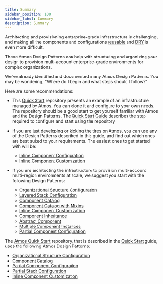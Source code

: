 ```yaml
---
title: Summary
sidebar_position: 100
sidebar_label: Summary
description: Summary
---
```


Architecting and provisioning enterprise-grade infrastructure is challenging, and making all the components and
configurations [reusable](https://en.wikipedia.org/wiki/Reusability) and [DRY](https://en.wikipedia.org/wiki/Don%27t_repeat_yourself) is even more
difficult.

These Atmos Design Patterns can help with structuring and organizing your design to provision multi-account enterprise-grade environments for complex
organizations.

We've already identified and documented many Atmos Design Patterns.
You may be wondering, "Where do I begin and what steps should I follow?"

Here are some recommendations:

- This [Quick Start](https://github.com/cloudposse/atmos/tree/master/examples/quick-start) repository presents an example of an infrastructure managed
  by Atmos. You can clone it and configure to your own needs. The repository should be a good start to get yourself familiar with Atmos and the
  Design Patterns. The [Quick Start Guide](/category/quick-start) describes the step required to configure and start using the repository

- If you are just developing or kicking the tires on Atmos, you can use any of the Design Patterns described in this guide, and find out which ones
  are best suited to your requirements. The easiest ones to get started with will be:
   - [Inline Component Configuration](/design-patterns/inline-component-configuration)
   - [Inline Component Customization](/design-patterns/inline-component-customization)

- If you are architecting the infrastructure to provision multi-account multi-region environments at scale, we suggest you start with the
  following Design Patterns:

  - [Organizational Structure Configuration](/design-patterns/organizational-structure-configuration)
  - [Layered Stack Configuration](/design-patterns/layered-stack-configuration)
  - [Component Catalog](/design-patterns/component-catalog)
  - [Component Catalog with Mixins](/design-patterns/component-catalog-with-mixins)
  - [Inline Component Customization](/design-patterns/inline-component-customization)
  - [Component Inheritance](/design-patterns/component-inheritance)
  - [Abstract Component](/design-patterns/abstract-component)
  - [Multiple Component Instances](/design-patterns/multiple-component-instances)
  - [Partial Component Configuration](/design-patterns/partial-component-configuration)

The [Atmos Quick Start](https://github.com/cloudposse/atmos/tree/master/examples/quick-start) repository, that is described in
the [Quick Start](/category/quick-start) guide, uses the following Atmos Design Patterns:

- [Organizational Structure Configuration](/design-patterns/organizational-structure-configuration)
- [Component Catalog](/design-patterns/component-catalog)
- [Partial Component Configuration](/design-patterns/partial-component-configuration)
- [Partial Stack Configuration](/design-patterns/partial-stack-configuration)
- [Inline Component Customization](/design-patterns/inline-component-customization)
